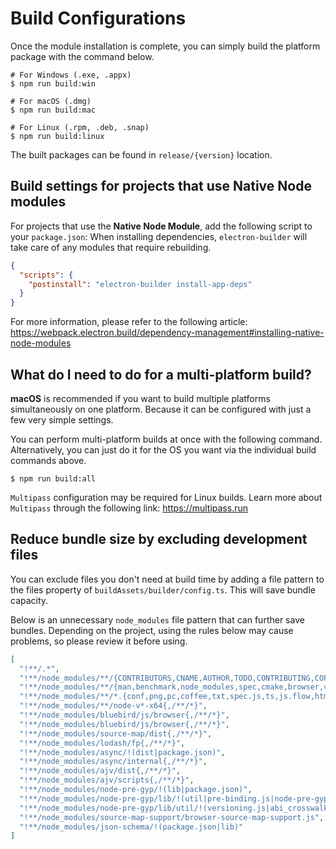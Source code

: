 # Build Configurations

Once the module installation is complete, you can simply build the platform package with the command below.

```shell
# For Windows (.exe, .appx)
$ npm run build:win

# For macOS (.dmg)
$ npm run build:mac

# For Linux (.rpm, .deb, .snap)
$ npm run build:linux
```

The built packages can be found in `release/{version}` location.

## Build settings for projects that use Native Node modules

For projects that use the **Native Node Module**, add the following script to your `package.json`: When installing dependencies, `electron-builder` will take care of any modules that require rebuilding.

```json
{
  "scripts": {
    "postinstall": "electron-builder install-app-deps"
  }
}
```

For more information, please refer to the following article: https://webpack.electron.build/dependency-management#installing-native-node-modules

## What do I need to do for a multi-platform build?

**macOS** is recommended if you want to build multiple platforms simultaneously on one platform. Because it can be configured with just a few very simple settings.

You can perform multi-platform builds at once with the following command. Alternatively, you can just do it for the OS you want via the individual build commands above.

```shell
$ npm run build:all
```

`Multipass` configuration may be required for Linux builds. Learn more about `Multipass` through the following link: https://multipass.run

## Reduce bundle size by excluding development files

You can exclude files you don't need at build time by adding a file pattern to the files property of `buildAssets/builder/config.ts`. This will save bundle capacity.

Below is an unnecessary `node_modules` file pattern that can further save bundles. Depending on the project, using the rules below may cause problems, so please review it before using.

```json
[
  "!**/.*",
  "!**/node_modules/**/{CONTRIBUTORS,CNAME,AUTHOR,TODO,CONTRIBUTING,COPYING,INSTALL,NEWS,PORTING,Makefile,htdocs,CHANGELOG,ChangeLog,changelog,README,Readme,readme,test,sample,example,demo,composer.json,tsconfig.json,jsdoc.json,tslint.json,typings.json,gulpfile,bower.json,package-lock,Gruntfile,CMakeLists,karma.conf,yarn.lock}*",
  "!**/node_modules/**/{man,benchmark,node_modules,spec,cmake,browser,vagrant,doxy*,bin,obj,obj.target,example,examples,test,tests,doc,docs,msvc,Xcode,CVS,RCS,SCCS}{,/**/*}",
  "!**/node_modules/**/*.{conf,png,pc,coffee,txt,spec.js,ts,js.flow,html,def,jst,xml,ico,in,ac,sln,dsp,dsw,cmd,vcproj,vcxproj,vcxproj.filters,pdb,exp,obj,lib,map,md,sh,gypi,gyp,h,cpp,yml,log,tlog,Makefile,mk,c,cc,rc,xcodeproj,xcconfig,d.ts,yaml,hpp}",
  "!**/node_modules/**/node-v*-x64{,/**/*}",
  "!**/node_modules/bluebird/js/browser{,/**/*}",
  "!**/node_modules/bluebird/js/browser{,/**/*}",
  "!**/node_modules/source-map/dist{,/**/*}",
  "!**/node_modules/lodash/fp{,/**/*}",
  "!**/node_modules/async/!(dist|package.json)",
  "!**/node_modules/async/internal{,/**/*}",
  "!**/node_modules/ajv/dist{,/**/*}",
  "!**/node_modules/ajv/scripts{,/**/*}",
  "!**/node_modules/node-pre-gyp/!(lib|package.json)",
  "!**/node_modules/node-pre-gyp/lib/!(util|pre-binding.js|node-pre-gyp.js)",
  "!**/node_modules/node-pre-gyp/lib/util/!(versioning.js|abi_crosswalk.json)",
  "!**/node_modules/source-map-support/browser-source-map-support.js",
  "!**/node_modules/json-schema/!(package.json|lib)"
]
```

